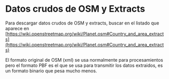 # Datos crudos de OSM y Extracts

Para descargar datos crudos de OSM y extracts, buscar en el listado que aparece
en [https://wiki.openstreetmap.org/wiki/Planet.osm#Country_and_area_extracts](https://wiki.openstreetmap.org/wiki/Planet.osm#Country_and_area_extracts)

El formato original de OSM (xml) se usa normalmente para procesamientos
pero el formato PBF es el que se usa para transmitir los datos extraidos,
es un formato binario que pesa mucho menos.
